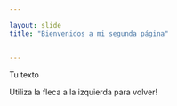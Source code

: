 ```yaml
---

layout: slide
title: "Bienvenidos a mi segunda página"


---
```


Tu texto

Utiliza la fleca a la izquierda para volver!
